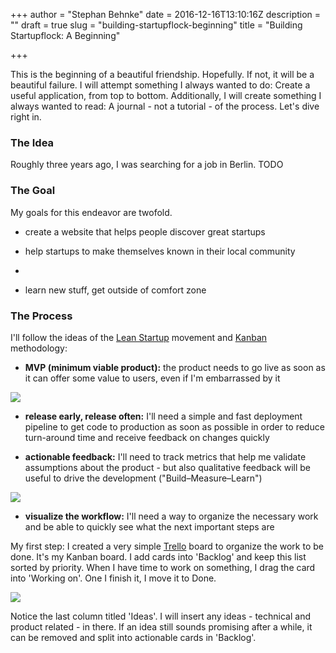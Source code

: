+++
author = "Stephan Behnke"
date = 2016-12-16T13:10:16Z
description = ""
draft = true
slug = "building-startupflock-beginning"
title = "Building Startupflock: A Beginning"

+++

This is the beginning of a beautiful friendship. Hopefully. If not, it will be a beautiful failure. I will attempt something I always wanted to do: Create a useful application, from top to bottom. Additionally, I will create something I always wanted to read: A journal - not a tutorial - of the process. Let's dive right in.


### The Idea

Roughly three years ago, I was searching for a job in Berlin.
TODO


### The Goal

My goals for this endeavor are twofold.

 - create a website that helps people discover great startups
 - help startups to make themselves known in their local community
 -

 - learn new stuff, get outside of comfort zone


### The Process

I'll follow the ideas of the [Lean Startup](https://en.wikipedia.org/wiki/Lean_startup) movement and [Kanban](https://en.wikipedia.org/wiki/Kanban_(development)) methodology:

  - **MVP (minimum viable product):**
the product needs to go live as soon as it can offer some value to users, even if I'm embarrassed by it

[![](/images/2016/12/tumblr_l63ltpE9ZZ1qz6pqio1_500.png)](http://startupquote.com/post/855482768)

  - **release early, release often:**
I'll need a simple and fast deployment pipeline to get code to production as soon as possible in order to reduce turn-around time and receive feedback on changes quickly

  - **actionable feedback:**
I'll need to track metrics that help me validate assumptions about the product - but also qualitative feedback will be useful to drive the development ("Build–Measure–Learn")

[![](/images/2016/12/tumblr_l8z2bgzrLh1qz6pqio1_500.png)](http://startupquote.com/post/1146924423)

  - **visualize the workflow:**
I'll need a way to organize the necessary work and be able to quickly see what the next important steps are


My first step: I created a very simple [Trello](https://trello.com) board to organize the work to be done. It's my Kanban board. I add cards into 'Backlog' and keep this list sorted by priority. When I have time to work on something, I drag the card into 'Working on'. One I finish it, I move it to Done.

![](/images/2016/12/Screen-Shot-2016-12-16-at-15.18.35.png)

Notice the last column titled 'Ideas'. I will insert any ideas - technical and product related - in there. If an idea still sounds promising after a while, it can be removed and split into actionable cards in 'Backlog'.
